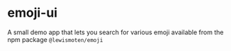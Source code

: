 # emoji-ui

A small demo app that lets you search for various emoji available from the npm package `@lewismoten/emoji`
